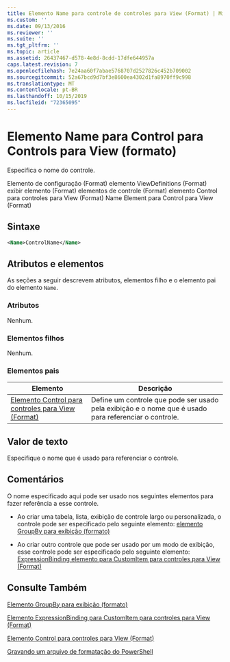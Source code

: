 ```yaml
---
title: Elemento Name para controle de controles para View (Format) | Microsoft Docs
ms.custom: ''
ms.date: 09/13/2016
ms.reviewer: ''
ms.suite: ''
ms.tgt_pltfrm: ''
ms.topic: article
ms.assetid: 26437467-d578-4e8d-8cdd-17dfe644957a
caps.latest.revision: 7
ms.openlocfilehash: 7e24aa60f7abae5768707d2527826c452b709002
ms.sourcegitcommit: 52a67bcd9d7bf3e8600ea4302d1fa8970ff9c998
ms.translationtype: MT
ms.contentlocale: pt-BR
ms.lasthandoff: 10/15/2019
ms.locfileid: "72365095"
---
```

# <a name="name-element-for-control-for-controls-for-view-format"></a>Elemento Name para Control para Controls para View (formato)

Especifica o nome do controle.

Elemento de configuração (Format) elemento ViewDefinitions (Format) exibir elemento (Format) elementos de controle (Format) elemento Control para controles para View (Format) Name Element para Control para View (Format)

## <a name="syntax"></a>Sintaxe

```xml
<Name>ControlName</Name>
```

## <a name="attributes-and-elements"></a>Atributos e elementos

As seções a seguir descrevem atributos, elementos filho e o elemento pai do elemento `Name`.

### <a name="attributes"></a>Atributos

Nenhum.

### <a name="child-elements"></a>Elementos filhos

Nenhum.

### <a name="parent-elements"></a>Elementos pais

|Elemento|Descrição|
|-------------|-----------------|
|[Elemento Control para controles para View (Format)](./control-element-for-controls-for-view-format.md)|Define um controle que pode ser usado pela exibição e o nome que é usado para referenciar o controle.|

## <a name="text-value"></a>Valor de texto

Especifique o nome que é usado para referenciar o controle.

## <a name="remarks"></a>Comentários

O nome especificado aqui pode ser usado nos seguintes elementos para fazer referência a esse controle.

- Ao criar uma tabela, lista, exibição de controle largo ou personalizada, o controle pode ser especificado pelo seguinte elemento: [elemento GroupBy para exibição (formato)](./groupby-element-for-view-format.md)

- Ao criar outro controle que pode ser usado por um modo de exibição, esse controle pode ser especificado pelo seguinte elemento: [ExpressionBinding elemento para CustomItem para controles para View (Format)](./expressionbinding-element-for-customitem-for-controls-for-view-format.md)

## <a name="see-also"></a>Consulte Também

[Elemento GroupBy para exibição (formato)](./groupby-element-for-view-format.md)

[Elemento ExpressionBinding para CustomItem para controles para View (Format)](./expressionbinding-element-for-customitem-for-controls-for-view-format.md)

[Elemento Control para controles para View (Format)](./control-element-for-controls-for-view-format.md)

[Gravando um arquivo de formatação do PowerShell](./writing-a-powershell-formatting-file.md)
